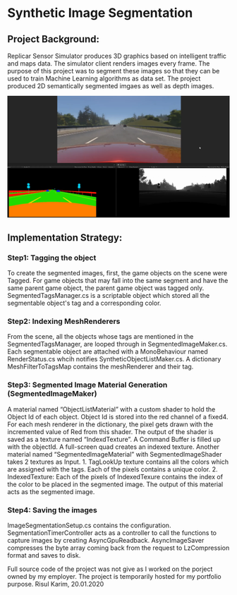# Synthetic Image Segmentation 
## Project Background:
Replicar Sensor Simulator produces 3D graphics based on intelligent traffic and maps data. The simulator client renders images every frame. The purpose of this project was to segment these images so that they can be used to train Machine Learning algorithms as data set. The project produced 2D semantically segmented imgaes as well as depth images. 

![1_ImageSeg.png](/1_ImageSeg.png)

## Implementation Strategy:
### Step1: Tagging the object
To create the segmented images, first, the game objects on the scene were Tagged. For game objects that may fall into the same segment and have the same parent game object, the parent game object was tagged only. SegmentedTagsManager.cs is a scriptable object which stored all the segmentable object's tag and a corresponding color.  
### Step2: Indexing MeshRenderers
From the scene, all the objects whose tags are mentioned in the SegmentedTagsManager, are looped through in SegmentedImageMaker.cs. Each segmentable object are attached with a MonoBehaviour named RenderStatus.cs whcih notifies SyntheticObjectListMaker.cs. A dictionary MeshFilterToTagsMap contains the meshRenderer and their tag.
### Step3: Segmented Image Material Generation (SegmentedImageMaker)
A material named “ObjectListMaterial” with a custom shader to hold the Object Id of each object. Object Id is stored into the red channel of a fixed4. For each mesh renderer in the dictionary, the pixel gets drawn with the incremented value of Red from this shader. The output of the shader is saved as a texture named “IndexdTexture”. A Command Buffer is filled up with the objectId. A full-screen quad creates an indexed texture. 
Another material named “SegmentedImageMaterial” with SegmentedImageShader takes 2 textures as Input. 1. TagLookUp texture contains all the colors which are assigned with the tags. Each of the pixels contains a unique color. 2. IndexedTexture: Each of the pixels of IndexedTexure contains the index of the color to be placed in the segmented image. The output of this material acts as the segmented image. 
### Step4: Saving the images
ImageSegmentationSetup.cs contains the configuration. SegmentationTimerController acts as a controller to call the functions to capture images by creating AsyncGpuReadback. AsyncImageSaver compresses the byte array coming back from the request to LzCompression format and saves to disk. 

Full source code of the project was not give as I worked on the porject owned by my employer. The project is temporarily hosted for my portfolio purpose. 
Risul Karim, 20.01.2020

